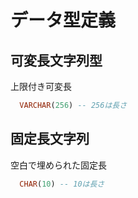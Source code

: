 # データ型定義

## 可変長文字列型

上限付き可変長

```sql
  VARCHAR(256) -- 256は長さ
```

## 固定長文字列

空白で埋められた固定長

```sql
  CHAR(10) -- 10は長さ
```
